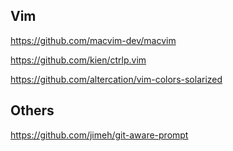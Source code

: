 ## Vim

https://github.com/macvim-dev/macvim

https://github.com/kien/ctrlp.vim

https://github.com/altercation/vim-colors-solarized

## Others

https://github.com/jimeh/git-aware-prompt
